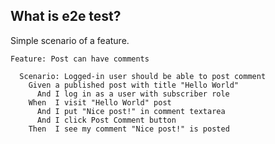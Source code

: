 ## What is e2e test?

Simple scenario of a feature.

```gherkin
Feature: Post can have comments

  Scenario: Logged-in user should be able to post comment
    Given a published post with title "Hello World"
      And I log in as a user with subscriber role
    When  I visit "Hello World" post
      And I put "Nice post!" in comment textarea
      And I click Post Comment button
    Then  I see my comment "Nice post!" is posted
```
